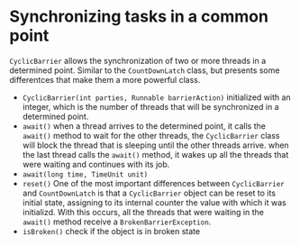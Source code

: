 # Synchronizing tasks in a common point

`CyclicBarrier` allows the synchronization of two or more threads in a determined point.
Similar to the `CountDownLatch` class, but presents some differentces that make them a more powerful class.

* `CyclicBarrier(int parties, Runnable barrierAction)` initialized with an integer, which is the number of threads that will be synchronized in a determined point.
* `await()` when a thread arrives to the determined point, it calls the `await()` method to wait for the other threads, the `CyclicBarrier` class will block the thread that is sleeping until the other threads arrive. when the last thread calls the `await()` method, it wakes up all the threads that were waiting and continues with its job.
* `await(long time, TimeUnit unit)`
* `reset()` One of the most important differences between `CyclicBarrier` and `CountDownLatch` is that a `CyclicBarrier` object can be reset to its initial state, assigning to its internal counter the value with which it was initializd. With this occurs, all the threads that were waiting in the `await()` method receive a `BrokenBarrierException`.
* `isBroken()` check if the object is in broken state
